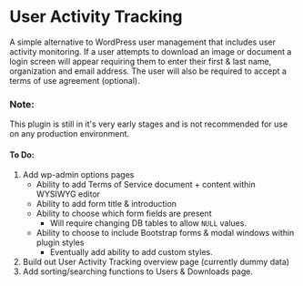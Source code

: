 # User Activity Tracking

A simple alternative to WordPress user management that includes user activity monitoring. If a user attempts to download an image or document a login screen will appear requiring them to enter their first & last name, organization and email address. The user will also be required to accept a terms of use agreement (optional).

### Note:
This plugin is still in it's very early stages and is not recommended for use on any production environment.


#### To Do:
1. Add wp-admin options pages
	* Ability to add Terms of Service document + content within WYSIWYG editor
	* Ability to add form title & introduction
	* Ability to choose which form fields are present
		* Will require changing DB tables to allow `NULL` values.
	* Ability to choose to include Bootstrap forms & modal windows within plugin styles
		* Eventually add ability to add custom styles.
2. Build out User Activity Tracking overview page (currently dummy data)
3. Add sorting/searching functions to Users & Downloads page.
